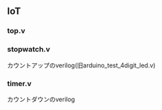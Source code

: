 ## IoT


### top.v
### stopwatch.v
カウントアップのverilog(旧arduino_test_4digit_led.v)
### timer.v
カウントダウンのverilog
